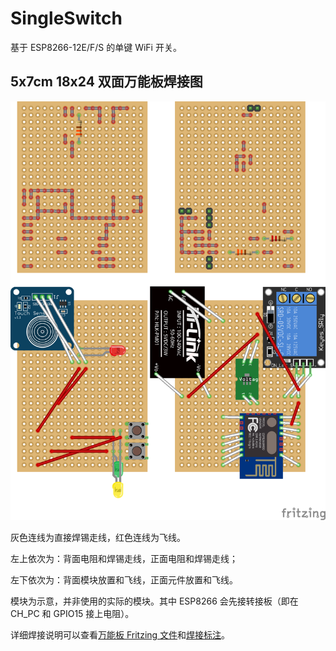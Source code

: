 # SingleSwitch

基于 ESP8266-12E/F/S 的单键 WiFi 开关。

## 5x7cm 18x24 双面万能板焊接图

![万能板焊接图](Perfboard_bb.png)

灰色连线为直接焊锡走线，红色连线为飞线。

左上依次为：背面电阻和焊锡走线，正面电阻和焊锡走线；

左下依次为：背面模块放置和飞线，正面元件放置和飞线。

模块为示意，并非使用的实际的模块。其中 ESP8266 会先接转接板（即在 CH_PC 和 GPIO15 接上电阻）。

详细焊接说明可以查看[万能板 Fritzing 文件](Perfboard.fzz)和[焊接标注](Perfboard.xlsx)。
